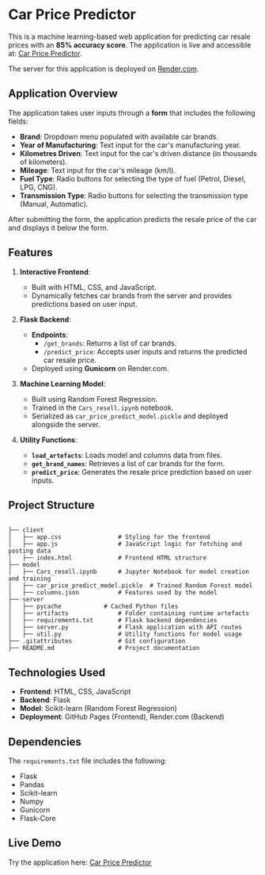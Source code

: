 # Car Price Predictor

This is a machine learning-based web application for predicting car resale prices with an **85% accuracy score**. The application is live and accessible at: [Car Price Predictor](https://gautam-k05.github.io/car_price_predictor/). 

The server for this application is deployed on [Render.com](https://render.com).

## Application Overview

The application takes user inputs through a **form** that includes the following fields:

- **Brand**: Dropdown menu populated with available car brands.
- **Year of Manufacturing**: Text input for the car's manufacturing year.
- **Kilometres Driven**: Text input for the car's driven distance (in thousands of kilometers).
- **Mileage**: Text input for the car's mileage (km/l).
- **Fuel Type**: Radio buttons for selecting the type of fuel (Petrol, Diesel, LPG, CNG).
- **Transmission Type**: Radio buttons for selecting the transmission type (Manual, Automatic).

After submitting the form, the application predicts the resale price of the car and displays it below the form.

## Features

1. **Interactive Frontend**:
   - Built with HTML, CSS, and JavaScript.
   - Dynamically fetches car brands from the server and provides predictions based on user input.

2. **Flask Backend**:
   - **Endpoints**:
     - `/get_brands`: Returns a list of car brands.
     - `/predict_price`: Accepts user inputs and returns the predicted car resale price.
   - Deployed using **Gunicorn** on Render.com.

3. **Machine Learning Model**:
   - Built using Random Forest Regression.
   - Trained in the `Cars_resell.ipynb` notebook.
   - Serialized as `car_price_predict_model.pickle` and deployed alongside the server.

4. **Utility Functions**:
   - **`load_artefacts`**: Loads model and columns data from files.
   - **`get_brand_names`**: Retrieves a list of car brands for the form.
   - **`predict_price`**: Generates the resale price prediction based on user inputs.

## Project Structure

```

├── client
│   ├── app.css                # Styling for the frontend
│   ├── app.js                 # JavaScript logic for fetching and posting data
│   ├── index.html             # Frontend HTML structure
├── model
│   ├── Cars_resell.ipynb      # Jupyter Notebook for model creation and training
│   ├── car_price_predict_model.pickle  # Trained Random Forest model
│   ├── columns.json           # Features used by the model
├── server
│   ├── pycache            # Cached Python files
│   ├── artifacts              # Folder containing runtime artefacts
│   ├── requirements.txt       # Flask backend dependencies
│   ├── server.py              # Flask application with API routes
│   ├── util.py                # Utility functions for model usage
├── .gitattributes             # Git configuration
├── README.md                  # Project documentation
```

## Technologies Used

- **Frontend**: HTML, CSS, JavaScript
- **Backend**: Flask
- **Model**: Scikit-learn (Random Forest Regression)
- **Deployment**: GitHub Pages (Frontend), Render.com (Backend)

## Dependencies

The `requirements.txt` file includes the following:
- Flask
- Pandas
- Scikit-learn
- Numpy
- Gunicorn
- Flask-Core

## Live Demo

Try the application here: [Car Price Predictor](https://gautam-k05.github.io/car_price_predictor/)
